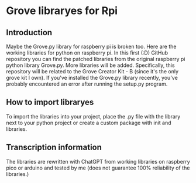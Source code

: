 # Grove libraryes for Rpi
## Introduction
Maybe the Grove.py library for raspberry pi is broken too. Here are the working libraries for python on raspberry pi.
In this first (:D) GitHub repository you can find the patched libraries from the original raspberry pi python library Grove.py. More libraries will be added. Specifically, this repository will be related to the Grove Creator Kit - B (since it's the only grove kit I own). If you've installed the Grove.py library recently, you've probably encountered an error after running the setup.py program.
## How to import libraryes
To import the libraries into your project, place the .py file with the library next to your python project or create a custom package with init
and libraries.
## Transcription information
The libraries are rewritten with ChatGPT from working libraries on raspberry pico or arduino and tested by me (does not guarantee 100% reliability of the libraries.)
